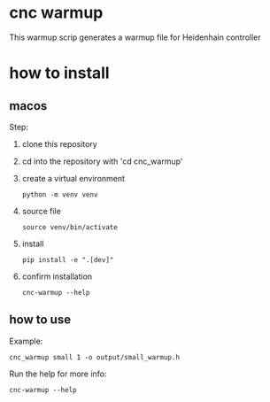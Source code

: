 
# cnc warmup

This warmup scrip generates a warmup file for Heidenhain controller


# how to install


## macos

Step:

1.  clone this repository
2.  cd into the repository with 'cd cnc\_warmup'
3.  create a virtual environment
    
        python -m venv venv
4.  source file
    
        source venv/bin/activate
5.  install
    
        pip install -e ".[dev]"
6.  confirm installation
    
        cnc-warmup --help


## how to use

Example:

    cnc_warmup small 1 -o output/small_warmup.h

Run the help for more info:

    cnc-warmup --help

